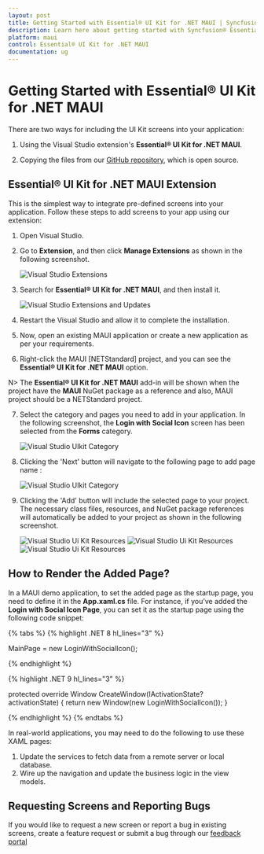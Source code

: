 ```yaml
---
layout: post
title: Getting Started with Essential® UI Kit for .NET MAUI | Syncfusion®
description: Learn here about getting started with Syncfusion® Essential® UI Kit for .NET MAUI control, its elements and more.
platform: maui
control: Essential® UI Kit for .NET MAUI
documentation: ug
---
```


# Getting Started with Essential® UI Kit for .NET MAUI

There are two ways for including the UI Kit screens into your application:

1. Using the Visual Studio extension's **Essential® UI Kit for .NET MAUI**.

2. Copying the files from our [GitHub repository](https://github.com/syncfusion/essential-ui-kit-for-.net-maui), which is open source.


## Essential® UI Kit for .NET MAUI Extension

This is the simplest way to integrate pre-defined screens into your application. Follow these steps to add screens to your app using our extension:

1. Open Visual Studio.

2. Go to **Extension**, and then click **Manage Extensions** as shown in the following screenshot.

   ![Visual Studio Extensions](UI-Kit-images/VS_Extensions.png)

3. Search for **Essential® UI Kit for .NET MAUI**, and then install it.

   ![Visual Studio Extensions and Updates](UI-Kit-images/Extension_Update.png)

4. Restart the Visual Studio and allow it to complete the installation. 

5. Now, open an existing MAUI application or create a new application as per your requirements.
 
6. Right-click the MAUI [NETStandard] project, and you can see the **Essential® UI Kit for .NET MAUI** option.

N> The **Essential® UI Kit for .NET MAUI** add-in will be shown when the project have the **MAUI** NuGet package as a reference and also, MAUI project should be a NETStandard project.

7. Select the category and pages you need to add in your application. In the following screenshot, the **Login with Social Icon** screen has been selected from the **Forms** category. 

   ![Visual Studio UIkit Category](UI-Kit-images/Essential_UIKit_Category.png)
8. Clicking the 'Next' button will navigate to the following page to add page name : 

   ![Visual Studio UIkit Category](UI-Kit-images/Essential_UIKit_PageName.png)

9. Clicking the 'Add' button will include the selected page to your project. The necessary class files, resources, and NuGet package references will automatically be added to your project as shown in the following screenshot.

   ![Visual Studio Ui Kit Resources](UI-Kit-images/Essential_UIKit_Resources.png)
   ![Visual Studio Ui Kit Resources](UI-Kit-images/Essential_UIKit_Nuget_Packages.png)
   ![Visual Studio Ui Kit Resources](UI-Kit-images/Essential_UIKit_ClassFiles.png)

## How to Render the Added Page?

In a MAUI demo application, to set the added page as the startup page, you need to define it in the **App.xaml.cs** file. For instance, if you’ve added the **Login with Social Icon Page**, you can set it as the startup page using the following code snippet:

{% tabs %}
{% highlight .NET 8 hl_lines="3" %}

MainPage = new LoginWithSocialIcon();

{% endhighlight %}

{% highlight .NET 9 hl_lines="3" %}

protected override Window CreateWindow(IActivationState? activationState)
{
    return new Window(new LoginWithSocialIcon());
}

{% endhighlight %}
{% endtabs %}

In real-world applications, you may need to do the following to use these XAML pages:
1. Update the services to fetch data from a remote server or local database.
2. Wire up the navigation and update the business logic in the view models.

## Requesting Screens and Reporting Bugs

If you would like to request a new screen or report a bug in existing screens, create a feature request or submit a bug through our [feedback portal](https://www.syncfusion.com/feedback/maui?control=ui-kit)